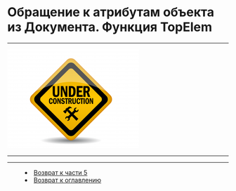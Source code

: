 # Обращение к атрибутам объекта из Документа. Функция TopElem
***

![](underconstruction.png) 


***



***

<dd><li> <a href="5_document.md"> Возврат к части 5</a></dd>

<dd><li> <a href="README.md"> Возврат к оглавлению</a></dd>
